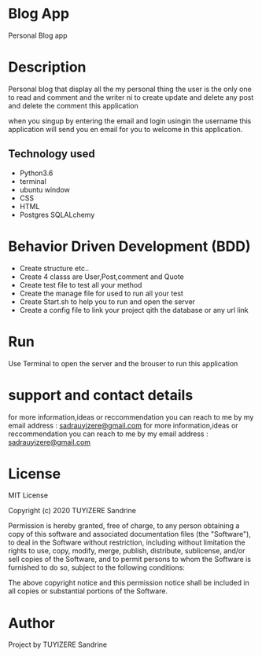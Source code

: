 
# Blog App
Personal Blog app

# Description

Personal blog that display all the my personal thing the user is the only one to read and comment and the writer ni to create update and delete any post and delete the comment this application 

when you singup by entering the email and login usingin the username this application will send you en email for you to welcome in this application.


## Technology used
* Python3.6
* terminal
* ubuntu window
* CSS
* HTML
* Postgres SQLALchemy

# Behavior Driven Development (BDD)
* Create structure etc..
* Create 4 classs are User,Post,comment and Quote
* Create test file to test all your method
* Create the manage file for used to run all your test
* Create Start.sh to help you to run and open the server
* Create a config file to link your project qith the database or any url link

# Run
Use Terminal to open the server and the brouser to run this application

# support and contact details
for more information,ideas or reccommendation you can reach to me by my email address : sadrauyizere@gmail.com
for more information,ideas or reccommendation you can reach to me by my email address : sadrauyizere@gmail.com

# License
MIT License

Copyright (c) 2020 TUYIZERE Sandrine

Permission is hereby granted, free of charge, to any person obtaining a copy of this software and associated documentation files (the "Software"), to deal in the Software without restriction, including without limitation the rights to use, copy, modify, merge, publish, distribute, sublicense, and/or sell copies of the Software, and to permit persons to whom the Software is furnished to do so, subject to the following conditions:

The above copyright notice and this permission notice shall be included in all copies or substantial portions of the Software.


# Author
Project by TUYIZERE Sandrine